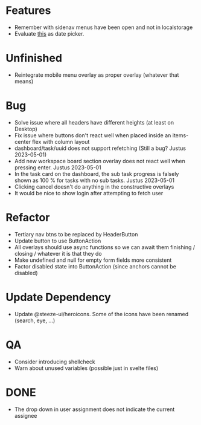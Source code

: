# Features

- Remember with sidenav menus have been open and not in localstorage
- Evaluate [this](https://www.npmjs.com/package/date-picker-svelte) as date
  picker.

# Unfinished

- Reintegrate mobile menu overlay as proper overlay (whatever that means)

# Bug

- Solve issue where all headers have different heights (at least on Desktop)
- Fix issue where buttons don't react well when placed inside an items-center
  flex with column layout
- dashboard/task/uuid does not support refetching (Still a bug? Justus 2023-05-01)
- Add new workspace board section overlay does not react well when pressing
  enter. Justus 2023-05-01
- In the task card on the dashboard, the sub task progress is falsely shown as
  100 % for tasks with no sub tasks. Justus 2023-05-01
- Clicking cancel doesn't do anything in the constructive overlays
- It would be nice to show login after attempting to fetch user

# Refactor

- Tertiary nav btns to be replaced by HeaderButton
- Update button to use ButtonAction
- All overlays should use async functions so we can await them finishing /
  closing / whatever it is that they do
- Make undefined and null for empty form fields more consistent
- Factor disabled state into ButtonAction (since anchors cannot be disabled)

# Update Dependency

- Update @steeze-ui/heroicons. Some of the icons have been renamed (search, eye, ...)

# QA

- Consider introducing shellcheck
- Warn about unused variables (possible just in svelte files)

# DONE

- The drop down in user assignment does not indicate the current assignee
